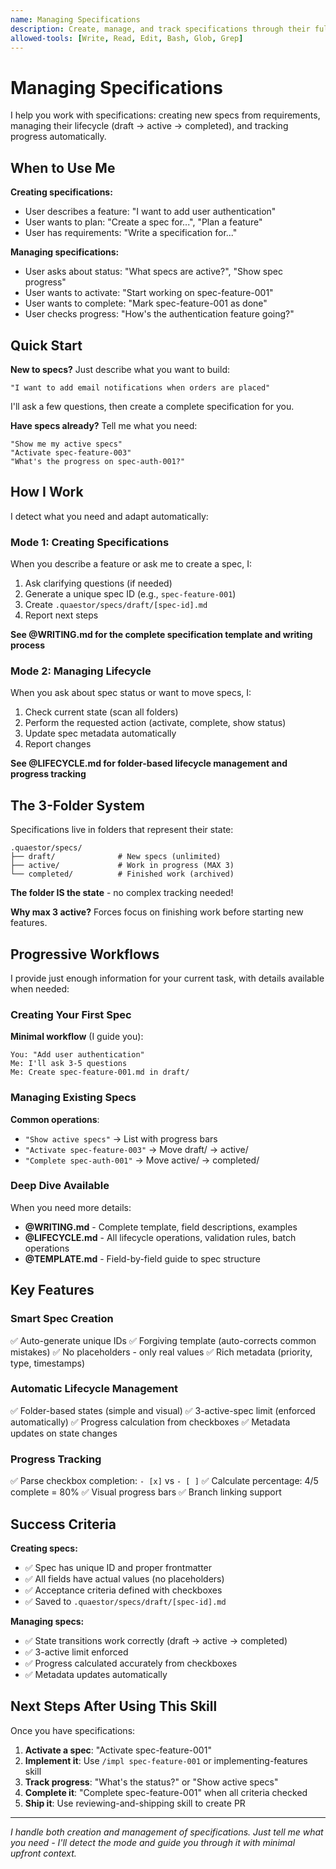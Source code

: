 ```yaml
---
name: Managing Specifications
description: Create, manage, and track specifications through their full lifecycle from draft to completion. Use when user wants to plan features, create specs, check progress, activate work, or complete specifications.
allowed-tools: [Write, Read, Edit, Bash, Glob, Grep]
---
```


# Managing Specifications

I help you work with specifications: creating new specs from requirements, managing their lifecycle (draft → active → completed), and tracking progress automatically.

## When to Use Me

**Creating specifications:**
- User describes a feature: "I want to add user authentication"
- User wants to plan: "Create a spec for...", "Plan a feature"
- User has requirements: "Write a specification for..."

**Managing specifications:**
- User asks about status: "What specs are active?", "Show spec progress"
- User wants to activate: "Start working on spec-feature-001"
- User wants to complete: "Mark spec-feature-001 as done"
- User checks progress: "How's the authentication feature going?"

## Quick Start

**New to specs?** Just describe what you want to build:
```
"I want to add email notifications when orders are placed"
```

I'll ask a few questions, then create a complete specification for you.

**Have specs already?** Tell me what you need:
```
"Show me my active specs"
"Activate spec-feature-003"
"What's the progress on spec-auth-001?"
```

## How I Work

I detect what you need and adapt automatically:

### Mode 1: Creating Specifications

When you describe a feature or ask me to create a spec, I:
1. Ask clarifying questions (if needed)
2. Generate a unique spec ID (e.g., `spec-feature-001`)
3. Create `.quaestor/specs/draft/[spec-id].md`
4. Report next steps

**See @WRITING.md for the complete specification template and writing process**

### Mode 2: Managing Lifecycle

When you ask about spec status or want to move specs, I:
1. Check current state (scan all folders)
2. Perform the requested action (activate, complete, show status)
3. Update spec metadata automatically
4. Report changes

**See @LIFECYCLE.md for folder-based lifecycle management and progress tracking**

## The 3-Folder System

Specifications live in folders that represent their state:

```
.quaestor/specs/
├── draft/              # New specs (unlimited)
├── active/             # Work in progress (MAX 3)
└── completed/          # Finished work (archived)
```

**The folder IS the state** - no complex tracking needed!

**Why max 3 active?** Forces focus on finishing work before starting new features.

## Progressive Workflows

I provide just enough information for your current task, with details available when needed:

### Creating Your First Spec

**Minimal workflow** (I guide you):
```
You: "Add user authentication"
Me: I'll ask 3-5 questions
Me: Create spec-feature-001.md in draft/
```

### Managing Existing Specs

**Common operations**:
- `"Show active specs"` → List with progress bars
- `"Activate spec-feature-003"` → Move draft/ → active/
- `"Complete spec-auth-001"` → Move active/ → completed/

### Deep Dive Available

When you need more details:
- **@WRITING.md** - Complete template, field descriptions, examples
- **@LIFECYCLE.md** - All lifecycle operations, validation rules, batch operations
- **@TEMPLATE.md** - Field-by-field guide to spec structure

## Key Features

### Smart Spec Creation
✅ Auto-generate unique IDs
✅ Forgiving template (auto-corrects common mistakes)
✅ No placeholders - only real values
✅ Rich metadata (priority, type, timestamps)

### Automatic Lifecycle Management
✅ Folder-based states (simple and visual)
✅ 3-active-spec limit (enforced automatically)
✅ Progress calculation from checkboxes
✅ Metadata updates on state changes

### Progress Tracking
✅ Parse checkbox completion: `- [x]` vs `- [ ]`
✅ Calculate percentage: 4/5 complete = 80%
✅ Visual progress bars
✅ Branch linking support

## Success Criteria

**Creating specs:**
- ✅ Spec has unique ID and proper frontmatter
- ✅ All fields have actual values (no placeholders)
- ✅ Acceptance criteria defined with checkboxes
- ✅ Saved to `.quaestor/specs/draft/[spec-id].md`

**Managing specs:**
- ✅ State transitions work correctly (draft → active → completed)
- ✅ 3-active limit enforced
- ✅ Progress calculated accurately from checkboxes
- ✅ Metadata updates automatically

## Next Steps After Using This Skill

Once you have specifications:
1. **Activate a spec**: "Activate spec-feature-001"
2. **Implement it**: Use `/impl spec-feature-001` or implementing-features skill
3. **Track progress**: "What's the status?" or "Show active specs"
4. **Complete it**: "Complete spec-feature-001" when all criteria checked
5. **Ship it**: Use reviewing-and-shipping skill to create PR

---

*I handle both creation and management of specifications. Just tell me what you need - I'll detect the mode and guide you through it with minimal upfront context.*
